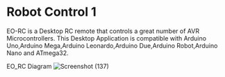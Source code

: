 # Robot Control 1
EO-RC is a Desktop RC remote that controls a great number of AVR Microcontrollers. This Desktop Application is compatible with Arduino Uno,Arduino Mega,Arduino Leonardo,Arduino Due,Arduino Robot,Arduino Nano and ATmega32.

EO_RC Diagram
![Screenshot (137)](https://user-images.githubusercontent.com/72227750/193683981-61a4608f-cbef-4dd7-98ed-c42f2a75f6c2.png)

